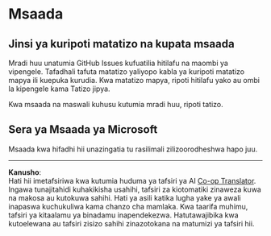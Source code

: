 <!--
CO_OP_TRANSLATOR_METADATA:
{
  "original_hash": "872be8bc1b93ef1dd9ac3d6e8f99f6ab",
  "translation_date": "2025-09-05T15:04:48+00:00",
  "source_file": "SUPPORT.md",
  "language_code": "sw"
}
-->
# Msaada
## Jinsi ya kuripoti matatizo na kupata msaada  

Mradi huu unatumia GitHub Issues kufuatilia hitilafu na maombi ya vipengele. Tafadhali tafuta matatizo yaliyopo kabla ya kuripoti matatizo mapya ili kuepuka kurudia. Kwa matatizo mapya, ripoti hitilafu yako au ombi la kipengele kama Tatizo jipya.

Kwa msaada na maswali kuhusu kutumia mradi huu, ripoti tatizo.

## Sera ya Msaada ya Microsoft  

Msaada kwa hifadhi hii unazingatia tu rasilimali zilizoorodheshwa hapo juu.

---

**Kanusho**:  
Hati hii imetafsiriwa kwa kutumia huduma ya tafsiri ya AI [Co-op Translator](https://github.com/Azure/co-op-translator). Ingawa tunajitahidi kuhakikisha usahihi, tafsiri za kiotomatiki zinaweza kuwa na makosa au kutokuwa sahihi. Hati ya asili katika lugha yake ya awali inapaswa kuchukuliwa kama chanzo cha mamlaka. Kwa taarifa muhimu, tafsiri ya kitaalamu ya binadamu inapendekezwa. Hatutawajibika kwa kutoelewana au tafsiri zisizo sahihi zinazotokana na matumizi ya tafsiri hii.